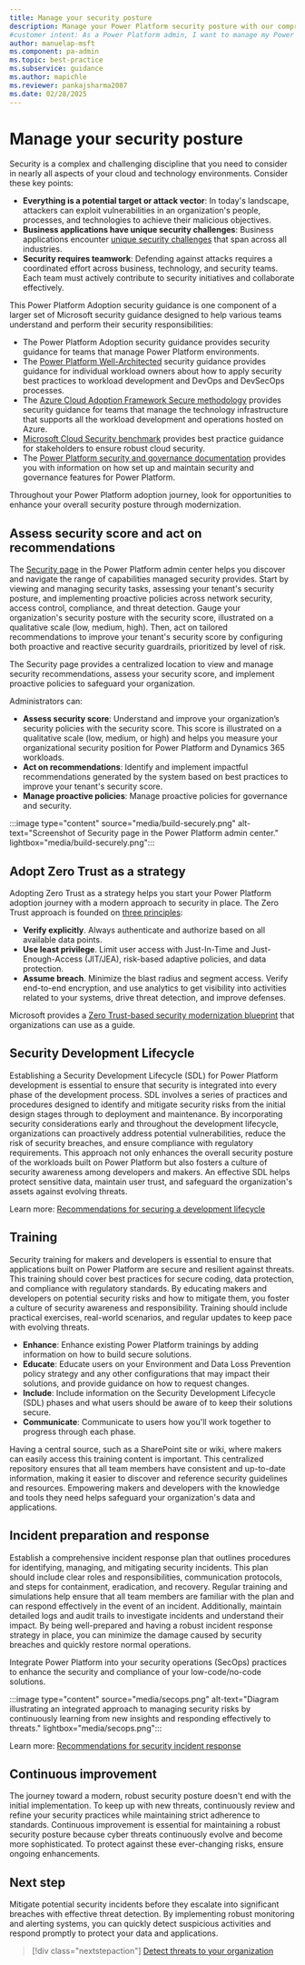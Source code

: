 ```yaml
---
title: Manage your security posture
description: Manage your Power Platform security posture with our comprehensive guide. Learn how to assess security scores, adopt Zero Trust, and implement proactive policies.
#customer intent: As a Power Platform admin, I want to manage my Power Platform security posture so that I can ensure the security of my organization's data and applications.
author: manuelap-msft
ms.component: pa-admin
ms.topic: best-practice
ms.subservice: guidance
ms.author: mapichle
ms.reviewer: pankajsharma2087
ms.date: 02/28/2025
---
```


# Manage your security posture

Security is a complex and challenging discipline that you need to consider in nearly all aspects of your cloud and technology environments. Consider these key points:

- **Everything is a potential target or attack vector**: In today's landscape, attackers can exploit vulnerabilities in an organization's people, processes, and technologies to achieve their malicious objectives.
- **Business applications have unique security challenges**: Business applications encounter [unique security challenges](assess-security-posture.md#typical-security-challenges-in-business-applications) that span across all industries.
- **Security requires teamwork**: Defending against attacks requires a coordinated effort across business, technology, and security teams. Each team must actively contribute to security initiatives and collaborate effectively.

This Power Platform Adoption security guidance is one component of a larger set of Microsoft security guidance designed to help various teams understand and perform their security responsibilities:

- The Power Platform Adoption security guidance provides security guidance for teams that manage Power Platform environments.
- The [Power Platform Well-Architected](/power-platform/well-architected/security/) security guidance provides guidance for individual workload owners about how to apply security best practices to workload development and DevOps and DevSecOps processes.
- The [Azure Cloud Adoption Framework Secure methodology](/azure/cloud-adoption-framework/secure/overview) provides security guidance for teams that manage the technology infrastructure that supports all the workload development and operations hosted on Azure.
- [Microsoft Cloud Security benchmark](/security/benchmark/azure/) provides best practice guidance for stakeholders to ensure robust cloud security.
- The [Power Platform security and governance documentation](/power-platform/admin/security) provides you with information on how set up and maintain security and governance features for Power Platform.

Throughout your Power Platform adoption journey, look for opportunities to enhance your overall security posture through modernization. 

## Assess security score and act on recommendations

The [Security page](/power-platform/admin/security/security-overview) in the Power Platform admin center helps you discover and navigate the range of capabilities managed security provides. Start by viewing and managing security tasks, assessing your tenant's security posture, and implementing proactive policies across network security, access control, compliance, and threat detection. Gauge your organization's security posture with the security score, illustrated on a qualitative scale (low, medium, high). Then, act on tailored recommendations to improve your tenant's security score by configuring both proactive and reactive security guardrails, prioritized by level of risk.

The Security page provides a centralized location to view and manage security recommendations, assess your security score, and implement proactive policies to safeguard your organization.

Administrators can:

- **Assess security score**: Understand and improve your organization’s security policies with the security score. This score is illustrated on a qualitative scale (low, medium, or high) and helps you measure your organizational security position for Power Platform and Dynamics 365 workloads.
- **Act on recommendations**: Identify and implement impactful recommendations generated by the system based on best practices to improve your tenant's security score.
- **Manage proactive policies**: Manage proactive policies for governance and security.

:::image type="content" source="media/build-securely.png" alt-text="Screenshot of Security page in the Power Platform admin center." lightbox="media/build-securely.png":::

## Adopt Zero Trust as a strategy

Adopting Zero Trust as a strategy helps you start your Power Platform adoption journey with a modern approach to security in place. The Zero Trust approach is founded on [three principles](/security/zero-trust/adopt/zero-trust-adoption-overview#zero-trust-principles-for-the-c-suite):

- **Verify explicitly**. Always authenticate and authorize based on all available data points.
- **Use least privilege**. Limit user access with Just-In-Time and Just-Enough-Access (JIT/JEA), risk-based adaptive policies, and data protection.
- **Assume breach**. Minimize the blast radius and segment access. Verify end-to-end encryption, and use analytics to get visibility into activities related to your systems, drive threat detection, and improve defenses.

Microsoft provides a [Zero Trust-based security modernization blueprint](/security/zero-trust/adopt/rapidly-modernize-security-posture) that organizations can use as a guide.

## Security Development Lifecycle 

Establishing a Security Development Lifecycle (SDL) for Power Platform development is essential to ensure that security is integrated into every phase of the development process. SDL involves a series of practices and procedures designed to identify and mitigate security risks from the initial design stages through to deployment and maintenance. By incorporating security considerations early and throughout the development lifecycle, organizations can proactively address potential vulnerabilities, reduce the risk of security breaches, and ensure compliance with regulatory requirements. This approach not only enhances the overall security posture of the workloads built on Power Platform but also fosters a culture of security awareness among developers and makers. An effective SDL helps protect sensitive data, maintain user trust, and safeguard the organization's assets against evolving threats.

Learn more: [Recommendations for securing a development lifecycle](/power-platform/well-architected/security/secure-development-lifecycle)

## Training

Security training for makers and developers is essential to ensure that applications built on Power Platform are secure and resilient against threats. This training should cover best practices for secure coding, data protection, and compliance with regulatory standards. By educating makers and developers on potential security risks and how to mitigate them, you foster a culture of security awareness and responsibility. Training should include practical exercises, real-world scenarios, and regular updates to keep pace with evolving threats.

- **Enhance**: Enhance existing Power Platform trainings by adding information on how to build secure solutions.
- **Educate**: Educate users on your Environment and Data Loss Prevention policy strategy and any other configurations that may impact their solutions, and provide guidance on how to request changes.
- **Include**: Include information on the Security Development Lifecycle (SDL) phases and what users should be aware of to keep their solutions secure.
- **Communicate**: Communicate to users how you'll work together to progress through each phase.

Having a central source, such as a SharePoint site or wiki, where makers can easily access this training content is important. This centralized repository ensures that all team members have consistent and up-to-date information, making it easier to discover and reference security guidelines and resources. Empowering makers and developers with the knowledge and tools they need helps safeguard your organization's data and applications.

## Incident preparation and response

Establish a comprehensive incident response plan that outlines procedures for identifying, managing, and mitigating security incidents. This plan should include clear roles and responsibilities, communication protocols, and steps for containment, eradication, and recovery. Regular training and simulations help ensure that all team members are familiar with the plan and can respond effectively in the event of an incident. Additionally, maintain detailed logs and audit trails to investigate incidents and understand their impact. By being well-prepared and having a robust incident response strategy in place, you can minimize the damage caused by security breaches and quickly restore normal operations.

Integrate Power Platform into your security operations (SecOps) practices to enhance the security and compliance of your low-code/no-code solutions.

:::image type="content" source="media/secops.png" alt-text="Diagram illustrating an integrated approach to managing security risks by continuously learning from new insights and responding effectively to threats." lightbox="media/secops.png":::

Learn more: [Recommendations for security incident response](/power-platform/well-architected/security/incident-response)

## Continuous improvement

The journey toward a modern, robust security posture doesn't end with the initial implementation. To keep up with new threats, continuously review and refine your security practices while maintaining strict adherence to standards. Continuous improvement is essential for maintaining a robust security posture because cyber threats continuously evolve and become more sophisticated. To protect against these ever-changing risks, ensure ongoing enhancements.

## Next step

Mitigate potential security incidents before they escalate into significant breaches with effective threat detection. By implementing robust monitoring and alerting systems, you can quickly detect suspicious activities and respond promptly to protect your data and applications.

> [!div class="nextstepaction"]
> [Detect threats to your organization](/power-platform/guidance/adoption/threat-protection.md)